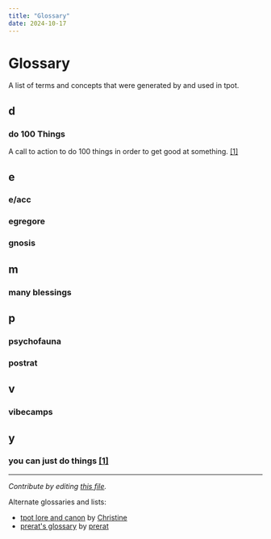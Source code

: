 ```yaml
---
title: "Glossary"
date: 2024-10-17
---
```


# Glossary

A list of terms and concepts that were generated by and used in tpot.

## d

### do 100 Things
A call to action to do 100 things in order to get good at something. [[1]](https://www.visakanv.com/blog/do100things/)

## e

### e/acc

### egregore

### gnosis

## m

### many blessings

## p

### psychofauna

### postrat

## v

### vibecamps

## y 

### you can just do things [[1]](https://x.com/shaiyanhkhan/status/1754197898814689379)


---

*Contribute by editing [this file](https://github.com/timothyylim/tpot-wiki/blob/main/content/docs/glossary.md).*

Alternate glossaries and lists: 
- [tpot lore and canon](https://docs.google.com/document/d/1zHITIv4L_a75XeE0Yq09BmBEoYOBZtd00ir1tkIYG5E/edit?tab=t.0#heading=h.ajgdt9ncvzx7) by [Christine](https://x.com/christineist)
- [prerat's glossary](https://notes.prerat.com/Glossary) by [prerat](https://x.com/prerationalist)
